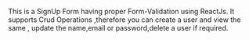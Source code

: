 This is a SignUp Form having proper Form-Validation using ReactJs. It supports Crud Operations ,therefore you can create a user and view the same , update the name,email or password,delete a user if required.
